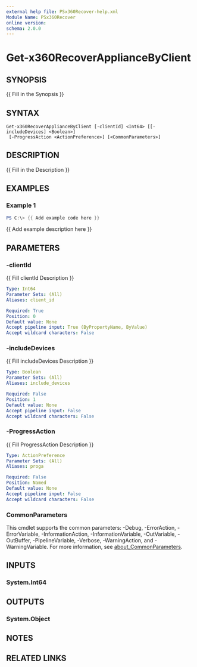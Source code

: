 ```yaml
---
external help file: PSx360Recover-help.xml
Module Name: PSx360Recover
online version:
schema: 2.0.0
---
```


# Get-x360RecoverApplianceByClient

## SYNOPSIS
{{ Fill in the Synopsis }}

## SYNTAX

```
Get-x360RecoverApplianceByClient [-clientId] <Int64> [[-includeDevices] <Boolean>]
 [-ProgressAction <ActionPreference>] [<CommonParameters>]
```

## DESCRIPTION
{{ Fill in the Description }}

## EXAMPLES

### Example 1
```powershell
PS C:\> {{ Add example code here }}
```

{{ Add example description here }}

## PARAMETERS

### -clientId
{{ Fill clientId Description }}

```yaml
Type: Int64
Parameter Sets: (All)
Aliases: client_id

Required: True
Position: 0
Default value: None
Accept pipeline input: True (ByPropertyName, ByValue)
Accept wildcard characters: False
```

### -includeDevices
{{ Fill includeDevices Description }}

```yaml
Type: Boolean
Parameter Sets: (All)
Aliases: include_devices

Required: False
Position: 1
Default value: None
Accept pipeline input: False
Accept wildcard characters: False
```

### -ProgressAction
{{ Fill ProgressAction Description }}

```yaml
Type: ActionPreference
Parameter Sets: (All)
Aliases: proga

Required: False
Position: Named
Default value: None
Accept pipeline input: False
Accept wildcard characters: False
```

### CommonParameters
This cmdlet supports the common parameters: -Debug, -ErrorAction, -ErrorVariable, -InformationAction, -InformationVariable, -OutVariable, -OutBuffer, -PipelineVariable, -Verbose, -WarningAction, and -WarningVariable. For more information, see [about_CommonParameters](http://go.microsoft.com/fwlink/?LinkID=113216).

## INPUTS

### System.Int64

## OUTPUTS

### System.Object

## NOTES

## RELATED LINKS
